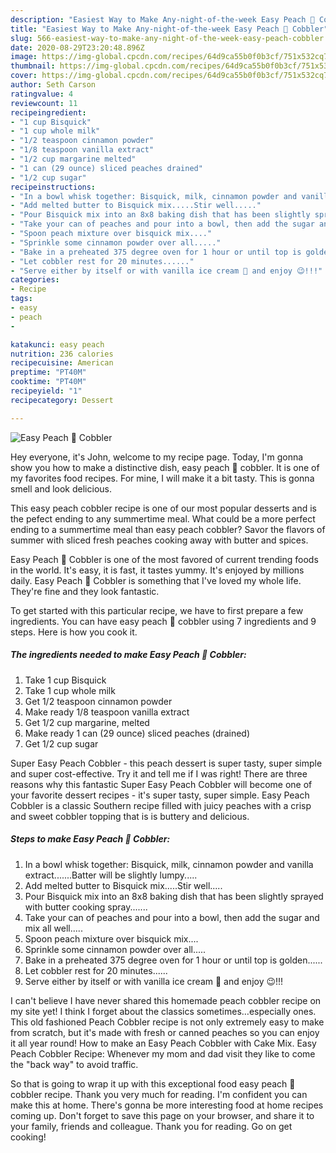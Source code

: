 ```yaml
---
description: "Easiest Way to Make Any-night-of-the-week Easy Peach 🍑 Cobbler"
title: "Easiest Way to Make Any-night-of-the-week Easy Peach 🍑 Cobbler"
slug: 566-easiest-way-to-make-any-night-of-the-week-easy-peach-cobbler
date: 2020-08-29T23:20:48.896Z
image: https://img-global.cpcdn.com/recipes/64d9ca55b0f0b3cf/751x532cq70/easy-peach-🍑-cobbler-recipe-main-photo.jpg
thumbnail: https://img-global.cpcdn.com/recipes/64d9ca55b0f0b3cf/751x532cq70/easy-peach-🍑-cobbler-recipe-main-photo.jpg
cover: https://img-global.cpcdn.com/recipes/64d9ca55b0f0b3cf/751x532cq70/easy-peach-🍑-cobbler-recipe-main-photo.jpg
author: Seth Carson
ratingvalue: 4
reviewcount: 11
recipeingredient:
- "1 cup Bisquick"
- "1 cup whole milk"
- "1/2 teaspoon cinnamon powder"
- "1/8 teaspoon vanilla extract"
- "1/2 cup margarine melted"
- "1 can (29 ounce) sliced peaches drained"
- "1/2 cup sugar"
recipeinstructions:
- "In a bowl whisk together: Bisquick, milk, cinnamon powder and vanilla extract.......Batter will be slightly lumpy....."
- "Add melted butter to Bisquick mix.....Stir well....."
- "Pour Bisquick mix into an 8x8 baking dish that has been slightly sprayed with butter cooking spray......."
- "Take your can of peaches and pour into a bowl, then add the sugar and mix all well....."
- "Spoon peach mixture over bisquick mix...."
- "Sprinkle some cinnamon powder over all....."
- "Bake in a preheated 375 degree oven for 1 hour or until top is golden......"
- "Let cobbler rest for 20 minutes......"
- "Serve either by itself or with vanilla ice cream 🍨 and enjoy 😉!!!"
categories:
- Recipe
tags:
- easy
- peach
- 

katakunci: easy peach  
nutrition: 236 calories
recipecuisine: American
preptime: "PT40M"
cooktime: "PT40M"
recipeyield: "1"
recipecategory: Dessert

---
```



![Easy Peach 🍑 Cobbler](https://img-global.cpcdn.com/recipes/64d9ca55b0f0b3cf/751x532cq70/easy-peach-🍑-cobbler-recipe-main-photo.jpg)

Hey everyone, it's John, welcome to my recipe page. Today, I'm gonna show you how to make a distinctive dish, easy peach 🍑 cobbler. It is one of my favorites food recipes. For mine, I will make it a bit tasty. This is gonna smell and look delicious.

This easy peach cobbler recipe is one of our most popular desserts and is the pefect ending to any summertime meal. What could be a more perfect ending to a summertime meal than easy peach cobbler? Savor the flavors of summer with sliced fresh peaches cooking away with butter and spices.

Easy Peach 🍑 Cobbler is one of the most favored of current trending foods in the world. It's easy, it is fast, it tastes yummy. It's enjoyed by millions daily. Easy Peach 🍑 Cobbler is something that I've loved my whole life. They're fine and they look fantastic.


To get started with this particular recipe, we have to first prepare a few ingredients. You can have easy peach 🍑 cobbler using 7 ingredients and 9 steps. Here is how you cook it.

<!--inarticleads1-->

##### The ingredients needed to make Easy Peach 🍑 Cobbler:

1. Take 1 cup Bisquick
1. Take 1 cup whole milk
1. Get 1/2 teaspoon cinnamon powder
1. Make ready 1/8 teaspoon vanilla extract
1. Get 1/2 cup margarine, melted
1. Make ready 1 can (29 ounce) sliced peaches (drained)
1. Get 1/2 cup sugar


Super Easy Peach Cobbler - this peach dessert is super tasty, super simple and super cost-effective. Try it and tell me if I was right! There are three reasons why this fantastic Super Easy Peach Cobbler will become one of your favorite dessert recipes - it&#39;s super tasty, super simple. Easy Peach Cobbler is a classic Southern recipe filled with juicy peaches with a crisp and sweet cobbler topping that is is buttery and delicious. 

<!--inarticleads2-->

##### Steps to make Easy Peach 🍑 Cobbler:

1. In a bowl whisk together: Bisquick, milk, cinnamon powder and vanilla extract.......Batter will be slightly lumpy.....
1. Add melted butter to Bisquick mix.....Stir well.....
1. Pour Bisquick mix into an 8x8 baking dish that has been slightly sprayed with butter cooking spray.......
1. Take your can of peaches and pour into a bowl, then add the sugar and mix all well.....
1. Spoon peach mixture over bisquick mix....
1. Sprinkle some cinnamon powder over all.....
1. Bake in a preheated 375 degree oven for 1 hour or until top is golden......
1. Let cobbler rest for 20 minutes......
1. Serve either by itself or with vanilla ice cream 🍨 and enjoy 😉!!!


I can&#39;t believe I have never shared this homemade peach cobbler recipe on my site yet! I think I forget about the classics sometimes…especially ones. This old fashioned Peach Cobbler recipe is not only extremely easy to make from scratch, but it&#39;s made with fresh or canned peaches so you can enjoy it all year round! How to make an Easy Peach Cobbler with Cake Mix. Easy Peach Cobbler Recipe: Whenever my mom and dad visit they like to come the &#34;back way&#34; to avoid traffic. 

So that is going to wrap it up with this exceptional food easy peach 🍑 cobbler recipe. Thank you very much for reading. I'm confident you can make this at home. There's gonna be more interesting food at home recipes coming up. Don't forget to save this page on your browser, and share it to your family, friends and colleague. Thank you for reading. Go on get cooking!
